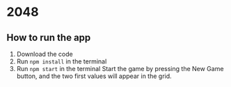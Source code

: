 # 2048

## How to run the app

1. Download the code
2. Run `npm install` in the terminal
3. Run `npm start` in the terminal
Start the game by pressing the New Game button, and the two first values will appear in the grid.
